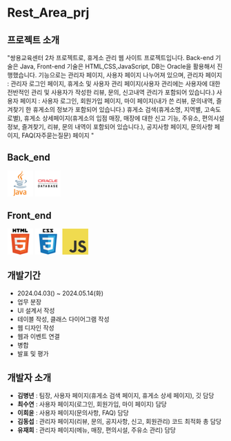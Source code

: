 # Rest_Area_prj

## 프로젝트 소개
"쌍용교육센터 2차 프로젝트로, 휴게소 관리 웹 사이트 프로젝트입니다. Back-end 기술은 Java, Front-end 기술은 HTML,CSS,JavaScript, DB는 Oracle을 활용해서 진행했습니다.
기능으로는 관리자 페이지, 사용자 페이지 나누어져 있으며, 
관리자 페이지 : 관리자 로그인 페이지, 휴게소 및 사용자 관리 페이지(사용자 관리에는 사용자에 대한 전반적인 관리 및 사용자가 작성한 리뷰, 문의, 신고내역 관리가 포함되어 있습니다.)
사용자 페이지 : 사용자 로그인, 회원가입 페이지, 마이 페이지(내가 쓴 리뷰, 문의내역, 즐겨찾기 한 휴게소의 정보가 포함되어 있습니다.) 
휴게소 검색(휴게소명, 지역별, 고속도로별), 휴게소 상세페이지(휴게소의 입점 매장, 매장에 대한 신고 기능, 주유소, 편의시설 정보, 즐겨찾기, 리뷰, 문의 내역이 포함되어 있습니다.),
공지사항 페이지, 문의사항 페이지, FAQ(자주묻는질문) 페이지
"

## Back_end
<code><img height="60" src =https://github.com/github/explore/blob/main/topics/java/java.png></code>
<code><img height="60" src =https://github.com/github/explore/blob/main/topics/oracle-database/oracle-database.png></code>

## Front_end
<code><img height="60" src =https://github.com/github/explore/blob/main/topics/html/html.png></code>
<code><img height="60" src=https://github.com/github/explore/blob/main/topics/css/css.png></code>
<code><img height="60" src=https://github.com/github/explore/blob/main/topics/javascript/javascript.png></code>


## 개발기간
- 2024.04.03() ~ 2024.05.14(화)
- 업무 분장
- UI 설계서 작성
- 테이블 작성, 클래스 다이어그램 작성
- 웹 디자인 작성
- 웹과 이벤트 연결
- 병합
- 발표 및 평가

## 개발자 소개
- **김병년** : 팀장, 사용자 페이지(휴게소 검색 페이지, 휴게소 상세 페이지), 깃 담당
- **최수연** : 사용자 페이지(로그인, 회원가입, 마이 페이지) 담당
- **이희윤** : 사용자 페이지(문의사항, FAQ) 담당
- **김동섭** : 관리자 페이지(리뷰, 문의, 공지사항, 신고, 회원관리) 코드 최적화 총 담당
- **유재희** : 관리자 페이지(메뉴, 매장, 편의시설, 주유소 관리) 담당
